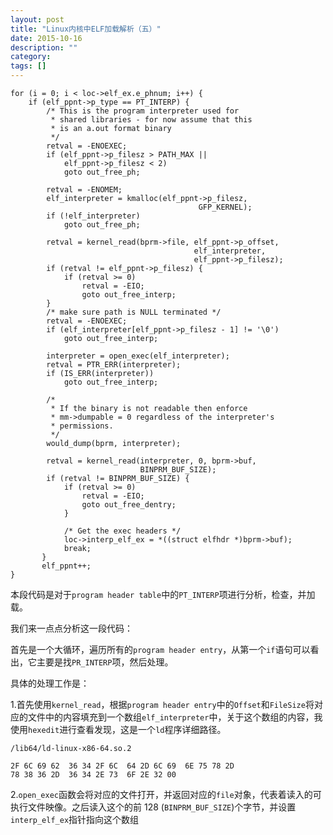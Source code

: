 ```yaml
---
layout: post
title: "Linux内核中ELF加载解析（五）"
date: 2015-10-16
description: ""
category: 
tags: []
---
```


```
for (i = 0; i < loc->elf_ex.e_phnum; i++) {
    if (elf_ppnt->p_type == PT_INTERP) {
        /* This is the program interpreter used for
         * shared libraries - for now assume that this
         * is an a.out format binary
         */
        retval = -ENOEXEC;
        if (elf_ppnt->p_filesz > PATH_MAX || 
            elf_ppnt->p_filesz < 2)
            goto out_free_ph;

        retval = -ENOMEM;
        elf_interpreter = kmalloc(elf_ppnt->p_filesz,
                                          GFP_KERNEL);
        if (!elf_interpreter)
            goto out_free_ph;

        retval = kernel_read(bprm->file, elf_ppnt->p_offset,
                                         elf_interpreter,
                                         elf_ppnt->p_filesz);
        if (retval != elf_ppnt->p_filesz) {
            if (retval >= 0)
                retval = -EIO;
                goto out_free_interp;
        }
        /* make sure path is NULL terminated */
        retval = -ENOEXEC;
        if (elf_interpreter[elf_ppnt->p_filesz - 1] != '\0')
            goto out_free_interp;

        interpreter = open_exec(elf_interpreter);
        retval = PTR_ERR(interpreter);
        if (IS_ERR(interpreter))
            goto out_free_interp;

        /*
         * If the binary is not readable then enforce
         * mm->dumpable = 0 regardless of the interpreter's
         * permissions.
         */
        would_dump(bprm, interpreter);

        retval = kernel_read(interpreter, 0, bprm->buf,
                             BINPRM_BUF_SIZE);
        if (retval != BINPRM_BUF_SIZE) {
            if (retval >= 0)
                retval = -EIO;
                goto out_free_dentry;
            }

            /* Get the exec headers */
            loc->interp_elf_ex = *((struct elfhdr *)bprm->buf);
            break;
       }
       elf_ppnt++;
}
```

本段代码是对于`program header table`中的`PT_INTERP`项进行分析，检查，并加载。

我们来一点点分析这一段代码：

首先是一个大循环，遍历所有的`program header entry`，从第一个`if`语句可以看出，它主要是找`PR_INTERP`项，然后处理。

具体的处理工作是：

1.首先使用`kernel_read`，根据`program header entry`中的`Offset`和`FileSize`将对应的文件中的内容填充到一个数组`elf_interpreter`中，关于这个数组的内容，我使用`hexedit`进行查看发现，这是一个`ld`程序详细路径。

```
/lib64/ld-linux-x86-64.so.2

2F 6C 69 62  36 34 2F 6C  64 2D 6C 69  6E 75 78 2D
78 38 36 2D  36 34 2E 73  6F 2E 32 00
```

2.`open_exec`函数会将对应的文件打开，并返回对应的`file`对象，代表着读入的可执行文件映像。之后读入这个的前 128 (`BINPRM_BUF_SIZE`)个字节，并设置`interp_elf_ex`指针指向这个数组
